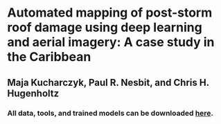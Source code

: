 # Automated mapping of post-storm roof damage using deep learning and aerial imagery: A case study in the Caribbean
## Maja Kucharczyk, Paul R. Nesbit, and Chris H. Hugenholtz

### All data, tools, and trained models can be downloaded [here](https://uofc-my.sharepoint.com/:f:/g/personal/maja_kucharczyk_ucalgary_ca/EpZBXx0l2zRDphgSXKONadQBujUWOmNzHXzhsWEUZHVGYw?e=bcADWq).
